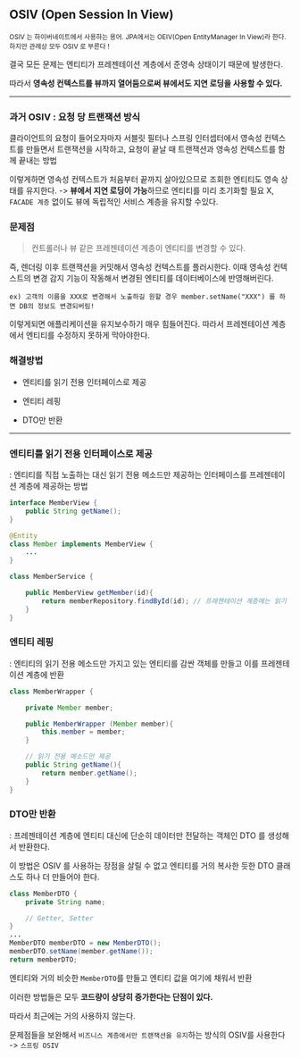 ## OSIV (Open Session In View)
<small> OSIV 는 하이버네이트에서 사용하는 용어. JPA에서는 OEIV(Open EntityManager In View)라 한다. 하지만 관례상 모두 OSIV 로 부른다 !</small>

결국 모든 문제는 엔티티가 프레젠테이션 계층에서 준영속 상태이기 때문에 발생한다.

따라서 **영속성 컨텍스트를 뷰까지 열어둠으로써 뷰에서도 지연 로딩을 사용할 수 있다.**

---

### 과거 OSIV : 요청 당 트랜잭션 방식
클라이언트의 요청이 들어오자마자 서블릿 필터나 스프링 인터셉터에서 영속성 컨텍스트를 만들면서 트랜잭션을 시작하고,
 요청이 끝날 때 트랜잭션과 영속성 컨텍스트를 함께 끝내는 방법

이렇게하면 영속성 컨텍스트가 처음부터 끝까지 살아있으므로 조회한 엔티티도 영속 상태를 유지한다. -> **뷰에서 지연 로딩이 가능**하므로 엔티티를 미리 초기화할 필요 X, `FACADE 계층` 없이도 뷰에 독립적인 서비스 계층을 유지할 수있다.

### 문제점

> 컨트롤러나 뷰 같은 프레젠테이션 계층이 엔티티를 변경할 수 있다.

즉, 렌더링 이후 트랜잭션을 커밋해서 영속성 컨텍스트를 플러시한다. 이때 영속성 컨텍스트의 변경 감지 기능이 작동해서 변경된 엔티티를 데이터베이스에 반영해버린다.

`ex) 고객의 이름을 XXX로 변경해서 노출하길 원할 경우 member.setName("XXX") 를 하면 DB의 정보도 변경되버림!`

이렇게되면 애플리케이션을 유지보수하기 매우 힘들어진다. 따라서 프레젠테이션 계층에서 엔티티를 수정하지 못하게 막아야한다.

### 해결방법

- 엔티티를 읽기 전용 인터페이스로 제공


- 엔티티 레핑


- DTO만 반환

---

### 엔티티를 읽기 전용 인터페이스로 제공
: 엔티티를 직접 노출하는 대신 읽기 전용 메소드만 제공하는 인터페이스를 프레젠테이션 계층에 제공하는 방법

```java
interface MemberView {
    public String getName();
}

@Entity
class Member implements MemberView {
    ...
}

class MemberService {

    public MemberView getMember(id){
        return memberRepository.findById(id); // 프레젠테이션 계층에는 읽기 전용 메소드만 있는 인터페이스를 제공
    }
}
```

### 엔티티 레핑
: 엔티티의 읽기 전용 메소드만 가지고 있는 엔티티를 감싼 객체를 만들고 이를 프레젠테이션 계층에 반환
```java
class MemberWrapper {

    private Member member;

    public MemberWrapper (Member member){
        this.member = member;
    }

    // 읽기 전용 메소드만 제공
    public String getName(){
        return member.getName();
    }
}
```

### DTO만 반환
: 프레젠테이션 계층에 엔티티 대신에 단순히 데이터만 전달하는 객체인 DTO 를 생성해서 반환한다.

이 방법은 OSIV 를 사용하는 장점을 살릴 수 없고 엔티티를 거의 복사한 듯한 DTO 클래스도 하나 더 만들어야 한다.
```java
class MemberDTO {
    private String name;

    // Getter, Setter
}
...
MemberDTO memberDTO = new MemberDTO();
memberDTO.setName(member.getName());
return memberDTO;
```
엔티티와 거의 비슷한 `MemberDTO`를 만들고 엔티티 값을 여기에 채워서 반환

이러한 방법들은 모두 **코드량이 상당히 증가한다는 단점이 있다.**

따라서 최근에는 거의 사용하지 않는다.

문제점들을 보완해서 `비즈니스 계층에서만 트랜잭션을 유지`하는 방식의 OSIV를 사용한다 -> `스프링 OSIV`





